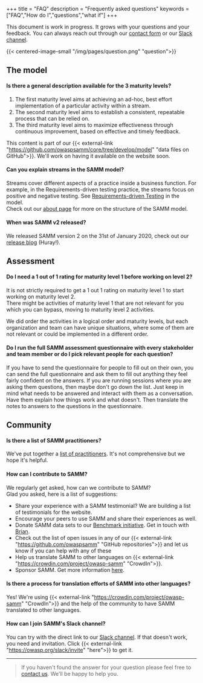 +++
title = "FAQ"
description = "Frequently asked questions"
keywords = ["FAQ","How do I","questions","what if"]
+++

This document is work in progress. It grows with your questions and your feedback. You can always reach out through our [contact form](/contact/) or our [Slack channel](https://owasp.slack.com/messages/C0VF1EJGH).

{{< centered-image-small  "/img/pages/question.png" "question">}}

## The model

#### Is there a general description available for the 3 maturity levels?
1. The first maturity level aims at achieving an ad-hoc, best effort implementation of a particular activity within a stream.
2. The second maturity level aims to establish a consistent, repeatable process that can be relied on.
3. The third maturity level aims to maximize effectiveness through continuous improvement, based on effective and timely feedback.

This content is part of our {{< external-link "https://github.com/owaspsamm/core/tree/develop/model" "data files on GitHub">}}. We'll work on having it available on the website soon.

#### Can you explain streams in the SAMM model?
Streams cover different aspects of a practice inside a business function. For example, in the Requirements-driven testing practice, the streams focus on positive and negative testing.
See [Requirements-driven Testing](https://owaspsamm.org/model/verification/requirements-driven-testing/) in the model.  
Check out our [about page](/about) for more on the structure of the SAMM model.

#### When was SAMM v2 released?

We released SAMM version 2 on the 31st of January 2020, check out our [release blog](https://owaspsamm.org/blog/2020/01/31/samm2-release/) (Huray!).

## Assessment

#### Do I need a 1 out of 1 rating for maturity level 1 before working on level 2?

It is not strictly required to get a 1 out 1 rating on maturity level 1 to start working on maturity level 2. <br>
There might be activities of maturity level 1 that are not relevant for you which you can bypass, moving to maturity level 2 activities.

We did order the activities in a logical order and maturity levels, but each organization and team can have unique situations, where some of them are not relevant or could be implemented in a different order.

#### Do I run the full SAMM assessment questionnaire with every stakeholder and team member or do I pick relevant people for each question?

If you have to send the questionnaire for people to fill out on their own, you can send the full questionnaire and ask them to fill out anything they feel fairly confident on the answers. If you are running sessions where you are asking them questions, then maybe don't go down the list. Just keep in mind what needs to be answered and interact with them as a conversation. Have them explain how things work and what doesn't. Then translate the notes to answers to the questions in the questionnaire.

## Community

#### Is there a list of SAMM practitioners?
We've put together a [list of practitioners](/practitioners). It's not comprehensive but we hope it's helpful.

#### How can I contribute to SAMM?
We regularly get asked, how can we contribute to SAMM?<br>
Glad you asked, here is a list of suggestions:

* Share your experience with a SAMM testimonial? We are building a list of testimonials for the website.
* Encourage your peers to use SAMM and share their experiences as well.
* Donate SAMM data sets to our [Benchmark initiative](https://owaspsamm.org/benchmarking/). Get in touch with [Brian](mailto:brian.glas@owasp.org).
* Check out the list of open issues in any of our {{< external-link "https://github.com/owaspsamm" "GitHub repositories">}} and let us know if you can help with any of these
* Help us translate SAMM to other languages on {{< external-link "https://crowdin.com/project/owasp-samm" "CrowdIn">}}.
* Sponsor SAMM. Get more information [here](https://owaspsamm.org/sponsors/).

#### Is there a process for translation efforts of SAMM into other languages?
Yes! We're using {{< external-link "https://crowdin.com/project/owasp-samm" "CrowdIn">}} and the help of the community to have SAMM translated to other languages.

#### How can I join SAMM's Slack channel?
You can try with the direct link to our [Slack channel](https://owasp.slack.com/messages/C0VF1EJGH). If that doesn't work, you need and invitation. Click {{< external-link "https://owasp.org/slack/invite" "here">}} to get it.

---

> If you haven't found the answer for your question please feel free to [contact us](/contact). We'll be happy to help you.

